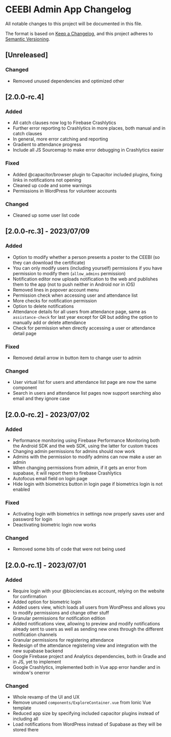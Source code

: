 # CEEBI Admin App Changelog

All notable changes to this project will be documented in this file.

The format is based on [Keep a Changelog](https://keepachangelog.com/en/1.0.0/), and this project adheres to [Semantic Versioning](https://semver.org/spec/v2.0.0.html).

## [Unreleased]

### Changed

- Removed unused dependencies and optimized other

## [2.0.0-rc.4]

### Added

- All catch clauses now log to Firebase Crashlytics
- Further error reporting to Crashlytics in more places, both manual and in catch clauses
- In general, more error catching and reporting
- Gradient to attendance progress
- Include all JS Sourcemap to make error debugging in Crashlytics easier

### Fixed

- Added @capacitor/browser plugin to Capacitor included plugins, fixing links in notifications not opening
- Cleaned up code and some warnings
- Permissions in WordPress for volunteer accounts

### Changed

- Cleaned up some user list code

## [2.0.0-rc.3] - 2023/07/09

### Added

- Option to modify whether a person presents a poster to the CEEBI (so they can download the certificate)
- You can only modify users (including yourself) permissions if you have permission to modify them (`allow_admins` permission)
- Notification editor now uploads notification to the web and publishes them to the app (not to push neither in Android nor in iOS)
- Removed lines in popover account menu
- Permission check when accessing user and attendance list
- More checks for notification permission
- Option to delete notifications
- Attendance details for all users from attendance page, same as `assistance-check` for last year except for QR but adding the option to manually add or delete attendance
- Check for permission when directly accessing a user or attendance detail page

### Fixed

- Removed detail arrow in button item to change user to admin

### Changed

- User virtual list for users and attendance list page are now the same component
- Search in users and attendance list pages now support searching also email and they ignore case

## [2.0.0-rc.2] - 2023/07/02

### Added

- Performance monitoring using Firebase Performance Monitoring both the Android SDK and the web SDK, using the latter for custom traces
- Changing admin permissions for admins should now work
- Admins with the permission to modify admins can now make a user an admin
- When changing permissions from admin, if it gets an error from supabase, it will report them to firebase Crashlytics
- Autofocus email field on login page
- Hide login with biometrics button in login page if biometrics login is not enabled

### Fixed

- Activating login with biometrics in settings now properly saves user and password for login
- Deactivating biometric login now works

### Changed

- Removed some bits of code that were not being used

## [2.0.0-rc.1] - 2023/07/01

### Added

- Require login with your @biociencias.es account, relying on the website for confirmation
- Added option for biometric login
- Added users view, which loads all users from WordPress and allows you to modify permissions and change other stuff
- Granular permissions for notification edition
- Added notifications view, allowing to preview and modify notifications already sent to users as well as sending new ones through the different notification channels
- Granular permissions for registering attendance
- Redesign of the attendance registering view and integration with the new supabase backend
- Google Firebase project and Analytics dependencies, both in Gradle and in JS, yet to implement
- Google Crashlytics, implemented both in Vue app error handler and in window's onerror

### Changed

- Whole revamp of the UI and UX
- Remove unused `components/ExploreContainer.vue` from Ionic Vue template
- Reduced app size by specifying included capacitor plugins instead of including all
- Load notifications from WordPress instead of Supabase as they will be stored there

